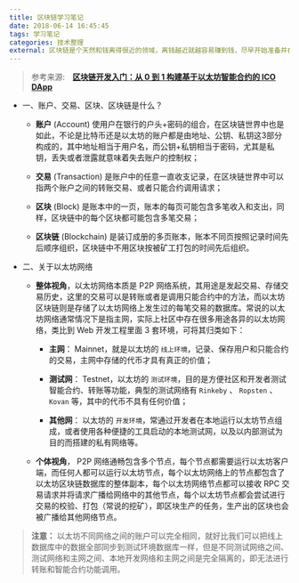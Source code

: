 ```yaml
---
title: 区块链学习笔记
date: 2018-06-14 16:45:45
tags: 学习笔记
categories: 技术整理
external: 区块链是个天然和钱离得很近的领域，离钱越近就越容易赚到钱，尽早开始准备并在区块链领域站稳脚跟的人将能享受到行业崛起的巨大红利，就像四年前的微信公众号，两年前的知识付费，一年前的微信小程序。
---
```


> 参考来源: <label style="font-weight: bold;margin-left: 10px">[区块链开发入门：从 0 到 1 构建基于以太坊智能合约的 ICO DApp](https://juejin.im/book/5addb2eb6fb9a07abd0d4557/section/5ade6bf7518825673e353f33#heading-1)</label>

* 一、账户、交易、区块、区块链是什么？

	- **账户** (Account) 使用户在银行的户头+密码的组合，在区块链世界中也是如此，不论是比特币还是以太坊的账户都是由地址、公钥、私钥这3部分构成的，其中地址相当于用户名，而公钥+私钥相当于密码，尤其是私钥，丢失或者泄露就意味着失去账户的控制权；

	* **交易** (Transaction) 是账户中的任意一直收支记录，在区块链世界中可以指两个账户之间的转账交易、或者只能合约调用请求；

	* **区块** (Block) 是账本中的一页，账本的每页可能包含多笔收入和支出，同样，区块链中的每个区块都可能包含多笔交易；

	* **区块链** (Blockchain) 是装订成册的多页账本，账本不同页按照记录时间先后顺序组织，区块链中不用区块按被矿工打包的时间先后组织。

* 二、关于以太坊网络
	* **整体视角**，以太坊网络本质是 P2P 网络系统，其用途是发起交易、存储交易历史，这里的交易可以是转账或者是调用只能合约中的方法，而以太坊区块链则是存储了以太坊网络上发生过的每笔交易的数据库。常说的以太坊网络通常情况下是指主网，实际上社区中存在很多用途各异的以太坊网络，类比到 Web 开发工程里面 3 套环境，可将其归类如下：

		- **主网**： Mainnet，就是以太坊的 `线上环境`，记录、保存用户和只能合约的交易，主网中存储的代币才具有真正的价值；

		- **测试网**： Testnet，以太坊的 `测试环境`，目的是方便社区和开发者测试智能合约、转账等功能，典型的测试网络有 `Rinkeby` 、 `Ropsten` 、 `Kovan` 等，其中的代币不具有任何价值；

		- **其他网**： 以太坊的 `开发环境`，常通过开发者在本地运行以太坊节点组成，或者使用各种便捷的工具启动的本地测试网，以及以内部测试为目的而搭建的私有网络等。

	* **个体视角**， P2P 网络通畅包含多个节点，每个节点都需要运行以太坊客户端，而任何人都可以运行以太坊节点，每个以太坊网络上的节点都包含了以太坊区块链数据库的整体副本，每个以太坊网络节点都可以接收 RPC 交易请求并将请求广播给网络中的其他节点，每个以太坊节点都会尝试进行交易的校验、打包（常说的挖矿），即区块生产的任务，生产出的区块也会被广播给其他网络节点。


> **注意：** 以太坊不同网络之间的账户可以完全相同，就好比我们可以把线上数据库中的数据全部同步到测试环境数据库一样，但是不同测试网络之间、测试网络和主网之间、本地开发网络和主网之间是完全隔离的，即无法进行转账和智能合约功能调用。